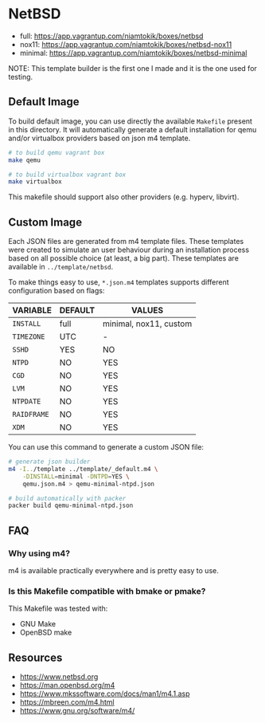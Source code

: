 # NetBSD

 * full: https://app.vagrantup.com/niamtokik/boxes/netbsd
 * nox11: https://app.vagrantup.com/niamtokik/boxes/netbsd-nox11
 * minimal: https://app.vagrantup.com/niamtokik/boxes/netbsd-minimal

NOTE: This template builder is the first one I made and it is the one
used for testing.

## Default Image

To build default image, you can use directly the available `Makefile`
present in this directory. It will automatically generate a default
installation for qemu and/or virtualbox providers based on json m4
template.

```sh
# to build qemu vagrant box
make qemu

# to build virtualbox vagrant box
make virtualbox
```

This makefile should support also other providers (e.g. hyperv,
libvirt).

## Custom Image

Each JSON files are generated from m4 template files. These templates
were created to simulate an user behaviour during an installation
process based on all possible choice (at least, a big part). These
templates are available in `../template/netbsd`.

To make things easy to use, `*.json.m4` templates supports different
configuration based on flags:

| VARIABLE   | DEFAULT  | VALUES                 |
|------------|----------|------------------------|
| `INSTALL`  | full     | minimal, nox11, custom |
| `TIMEZONE` | UTC      | -                      |
| `SSHD`     | YES      | NO                     |
| `NTPD`     | NO       | YES                    |
| `CGD`      | NO       | YES                    |
| `LVM`      | NO       | YES                    |
| `NTPDATE`  | NO       | YES                    |
| `RAIDFRAME`| NO       | YES                    |
| `XDM`      | NO       | YES                    |

You can use this command to generate a custom JSON file:

```sh
# generate json builder
m4 -I../template ../template/_default.m4 \
    -DINSTALL=minimal -DNTPD=YES \
    qemu.json.m4 > qemu-minimal-ntpd.json 

# build automatically with packer
packer build qemu-minimal-ntpd.json
```

## FAQ

### Why using m4?

m4 is available practically everywhere and is pretty easy to use.

### Is this Makefile compatible with bmake or pmake?

This Makefile was tested with:

 * GNU Make
 * OpenBSD make

## Resources

 * https://www.netbsd.org
 * https://man.openbsd.org/m4
 * https://www.mkssoftware.com/docs/man1/m4.1.asp
 * https://mbreen.com/m4.html
 * https://www.gnu.org/software/m4/
